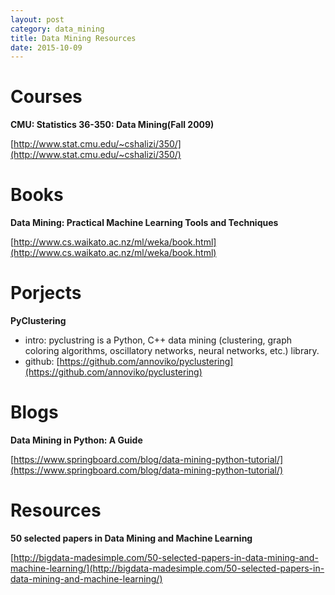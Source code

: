 ```yaml
---
layout: post
category: data_mining
title: Data Mining Resources
date: 2015-10-09
---
```


# Courses

**CMU: Statistics 36-350: Data Mining(Fall 2009)**

[http://www.stat.cmu.edu/~cshalizi/350/](http://www.stat.cmu.edu/~cshalizi/350/)

# Books

**Data Mining: Practical Machine Learning Tools and Techniques**

[http://www.cs.waikato.ac.nz/ml/weka/book.html](http://www.cs.waikato.ac.nz/ml/weka/book.html)

# Porjects

**PyClustering**

- intro: pyclustring is a Python, C++ data mining (clustering, graph coloring algorithms, oscillatory networks, neural networks, etc.) library.
- github: [https://github.com/annoviko/pyclustering](https://github.com/annoviko/pyclustering)

# Blogs

**Data Mining in Python: A Guide**

[https://www.springboard.com/blog/data-mining-python-tutorial/](https://www.springboard.com/blog/data-mining-python-tutorial/)

# Resources

**50 selected papers in Data Mining and Machine Learning**

[http://bigdata-madesimple.com/50-selected-papers-in-data-mining-and-machine-learning/](http://bigdata-madesimple.com/50-selected-papers-in-data-mining-and-machine-learning/)
